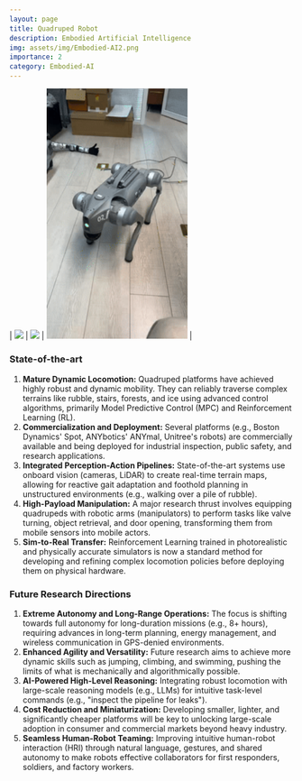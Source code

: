 ```yaml
---
layout: page
title: Quadruped Robot
description: Embodied Artificial Intelligence 
img: assets/img/Embodied-AI2.png
importance: 2
category: Embodied-AI
---
```


| <img src="/assets/img/images/videos/Go2-1.gif" width="250"  /> | <img src="/assets/img/images/videos/Go2-2.gif" width="250"  /> | <img src="/assets/img/images/videos/Go2-3.gif" width="250"  /> | 
### **State-of-the-art**

1.  **Mature Dynamic Locomotion:** Quadruped platforms have achieved highly robust and dynamic mobility. They can reliably traverse complex terrains like rubble, stairs, forests, and ice using advanced control algorithms, primarily Model Predictive Control (MPC) and Reinforcement Learning (RL).
2.  **Commercialization and Deployment:** Several platforms (e.g., Boston Dynamics' Spot, ANYbotics' ANYmal, Unitree's robots) are commercially available and being deployed for industrial inspection, public safety, and research applications.
3.  **Integrated Perception-Action Pipelines:** State-of-the-art systems use onboard vision (cameras, LiDAR) to create real-time terrain maps, allowing for reactive gait adaptation and foothold planning in unstructured environments (e.g., walking over a pile of rubble).
4.  **High-Payload Manipulation:** A major research thrust involves equipping quadrupeds with robotic arms (manipulators) to perform tasks like valve turning, object retrieval, and door opening, transforming them from mobile sensors into mobile actors.
5.  **Sim-to-Real Transfer:** Reinforcement Learning trained in photorealistic and physically accurate simulators is now a standard method for developing and refining complex locomotion policies before deploying them on physical hardware.

### **Future Research Directions**

1.  **Extreme Autonomy and Long-Range Operations:** The focus is shifting towards full autonomy for long-duration missions (e.g., 8+ hours), requiring advances in long-term planning, energy management, and wireless communication in GPS-denied environments.
2.  **Enhanced Agility and Versatility:** Future research aims to achieve more dynamic skills such as jumping, climbing, and swimming, pushing the limits of what is mechanically and algorithmically possible.
3.  **AI-Powered High-Level Reasoning:** Integrating robust locomotion with large-scale reasoning models (e.g., LLMs) for intuitive task-level commands (e.g., "inspect the pipeline for leaks").
4.  **Cost Reduction and Miniaturization:** Developing smaller, lighter, and significantly cheaper platforms will be key to unlocking large-scale adoption in consumer and commercial markets beyond heavy industry.
5.  **Seamless Human-Robot Teaming:** Improving intuitive human-robot interaction (HRI) through natural language, gestures, and shared autonomy to make robots effective collaborators for first responders, soldiers, and factory workers.



